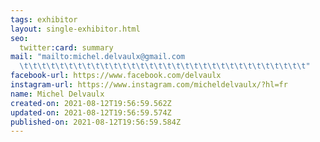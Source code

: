 ```yaml
---
tags: exhibitor
layout: single-exhibitor.html
seo:
  twitter:card: summary
mail: "mailto:michel.delvaulx@gmail.com
  \t\t\t\t\t\t\t\t\t\t\t\t\t\t\t\t\t\t\t\t\t\t\t\t\t\t\t\t\t\t\t\t"
facebook-url: https://www.facebook.com/delvaulx
instagram-url: https://www.instagram.com/micheldelvaulx/?hl=fr
name: Michel Delvaulx
created-on: 2021-08-12T19:56:59.562Z
updated-on: 2021-08-12T19:56:59.574Z
published-on: 2021-08-12T19:56:59.584Z
---
```


